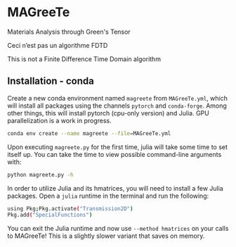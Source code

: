 # MAGreeTe
Materials Analysis through Green's Tensor


Ceci n’est pas un algorithme FDTD

This is not a Finite Difference Time Domain algorithm


## Installation - conda

Create a new conda environment named `magreete` from `MAGreeTe.yml`, which will install all packages using the channels `pytorch` and `conda-forge`. Among other things, this will install pytorch (cpu-only version) and Julia. GPU parallelization is a work in progress.

```bash
conda env create --name magreete --file=MAGreeTe.yml
```

Upon executing `magreete.py` for the first time, julia will take some time to set itself up. You can take the time to view possible command-line arguments with:

```bash
python magreete.py -h
```

In order to utilize Julia and its hmatrices, you will need to install a few Julia packages. Open a `julia` runtime in the terminal and run the following:

```bash
using Pkg;Pkg.activate("Transmission2D")
Pkg.add("SpecialFunctions")
```
You can exit the Julia runtime and now use `--method hmatrices` on your calls to MAGreeTe! This is a slightly slower variant that saves on memory.
